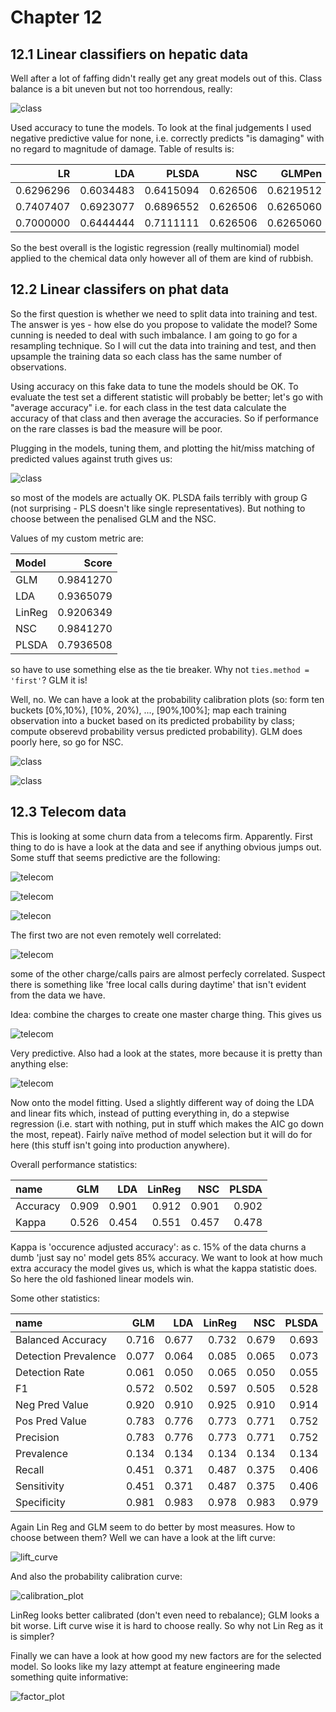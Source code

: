 # Chapter 12

## 12.1 Linear classifiers on hepatic data

Well after a lot of faffing didn't really get any great models out of this. Class balance is a bit uneven but not too horrendous, really: 

![class](12.1/histo-plot.png)

Used accuracy to tune the models. To look at the final judgements I used negative predictive value for none, i.e. correctly predicts "is damaging" with no regard to magnitude of damage. Table of results is: 

|        LR|       LDA|     PLSDA|      NSC|    GLMPen|what    |
|---------:|---------:|---------:|--------:|---------:|:-------|
| 0.6296296| 0.6034483| 0.6415094| 0.626506| 0.6219512|Bio     |
| 0.7407407| 0.6923077| 0.6896552| 0.626506| 0.6265060|Chem    |
| 0.7000000| 0.6444444| 0.7111111| 0.626506| 0.6265060|BioChem |

So the best overall is the logistic regression (really multinomial) model applied to the chemical data only however all of them are kind of rubbish. 

## 12.2 Linear classifers on phat data

So the first question is whether we need to split data into training and test. The answer is yes - how else do you propose to validate the model? Some cunning is needed to deal with such imbalance. I am going to go for a resampling technique. So I will cut the data into training and test, and then upsample the training data so each class has the same number of observations. 

Using accuracy on this fake data to tune the models should be OK. To evaluate the test set a different statistic will probably be better; let's go with "average accuracy" i.e. for each class in the test data calculate the accuracy of that class and then average the accuracies. So if performance on the rare classes is bad the measure will be poor. 

Plugging in the models, tuning them, and plotting the hit/miss matching of predicted values against truth gives us:

![class](12.2/oil_fit_plot.png)

so most of the models are actually OK. PLSDA fails terribly with group G (not surprising - PLS doesn't like single representatives). But nothing to choose between the penalised GLM and the NSC. 

Values of my custom metric are:

|Model  |     Score|
|:------|---------:|
|GLM    | 0.9841270|
|LDA    | 0.9365079|
|LinReg | 0.9206349|
|NSC    | 0.9841270|
|PLSDA  | 0.7936508|

so have to use something else as the tie breaker. Why not `ties.method = 'first'`? GLM it is!

Well, no. We can have a look at the probability calibration plots (so: form ten buckets [0%,10%), [10%, 20%), ..., [90%,100%]; map each training observation into a bucket based on its predicted probability by class; compute obserevd probability versus predicted probability). GLM does poorly here, so go for NSC. 

![class](12.2/glm_probs.png)

![class](12.2/nsc_probs.png)

## 12.3 Telecom data 

This is looking at some churn data from a telecoms firm. Apparently. First thing to do is have a look at the data and see if anything obvious jumps out. Some stuff that seems predictive are the following:

![telecom](12.3/total_day_charge.png)

![telecom](12.3/total_day_calls.png)

![telecon](12.3/number_customer_service_calls.png)

The first two are not even remotely well correlated:

![telecom](12.3/total_day_charge_vs_calls_churn.png)

some of the other charge/calls pairs are almost perfecly correlated. Suspect there is something like 'free local calls during daytime' that isn't evident from the data we have. 

Idea: combine the charges to create one master charge thing. This gives us

![telecom](12.3/total_charge.png)

Very predictive. Also had a look at the states, more because it is pretty than anything else: 

![telecom](12.3/state_plot.png)

Now onto the model fitting. Used a slightly different way of doing the LDA and linear fits which, instead of putting everything in, do a stepwise regression (i.e. start with nothing, put in stuff which makes the AIC go down the most, repeat). Fairly naïve method of model selection but it will do for here (this stuff isn't going into production anywhere). 

Overall performance statistics:

|name     |   GLM|   LDA| LinReg|   NSC| PLSDA|
|:--------|-----:|-----:|------:|-----:|-----:|
|Accuracy | 0.909| 0.901|  0.912| 0.901| 0.902|
|Kappa    | 0.526| 0.454|  0.551| 0.457| 0.478|

Kappa is 'occurence adjusted accuracy': as c. 15% of the data churns a dumb 'just say no' model gets 85% accuracy. We want to look at how much extra accuracy the model gives us, which is what the kappa statistic does. So here the old fashioned linear models win. 

Some other statistics: 

|name                 |   GLM|   LDA| LinReg|   NSC| PLSDA|
|:--------------------|-----:|-----:|------:|-----:|-----:|
|Balanced Accuracy    | 0.716| 0.677|  0.732| 0.679| 0.693|
|Detection Prevalence | 0.077| 0.064|  0.085| 0.065| 0.073|
|Detection Rate       | 0.061| 0.050|  0.065| 0.050| 0.055|
|F1                   | 0.572| 0.502|  0.597| 0.505| 0.528|
|Neg Pred Value       | 0.920| 0.910|  0.925| 0.910| 0.914|
|Pos Pred Value       | 0.783| 0.776|  0.773| 0.771| 0.752|
|Precision            | 0.783| 0.776|  0.773| 0.771| 0.752|
|Prevalence           | 0.134| 0.134|  0.134| 0.134| 0.134|
|Recall               | 0.451| 0.371|  0.487| 0.375| 0.406|
|Sensitivity          | 0.451| 0.371|  0.487| 0.375| 0.406|
|Specificity          | 0.981| 0.983|  0.978| 0.983| 0.979|

Again Lin Reg and GLM seem to do better by most measures. How to choose between them? Well we can have a look at the lift curve:

![lift_curve](12.3/lift_curve.png)

And also the probability calibration curve:

![calibration_plot](12.3/calibration_plot.png)

LinReg looks better calibrated (don't even need to rebalance); GLM looks a bit worse. Lift curve wise it is hard to choose really. So why not Lin Reg as it is simpler? 

Finally we can have a look at how good my new factors are for the selected model. So looks like my lazy attempt at feature engineering made something quite informative:

![factor_plot](12.3/factor_plot.png)
